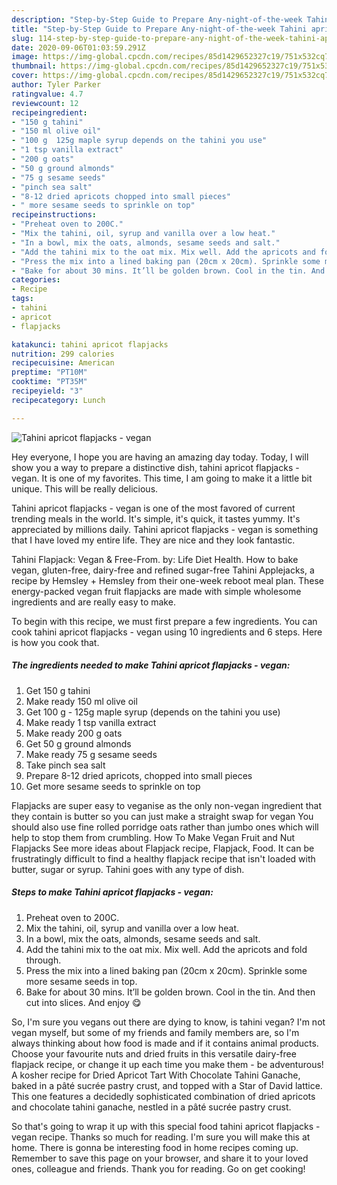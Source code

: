 ```yaml
---
description: "Step-by-Step Guide to Prepare Any-night-of-the-week Tahini apricot flapjacks - vegan"
title: "Step-by-Step Guide to Prepare Any-night-of-the-week Tahini apricot flapjacks - vegan"
slug: 114-step-by-step-guide-to-prepare-any-night-of-the-week-tahini-apricot-flapjacks-vegan
date: 2020-09-06T01:03:59.291Z
image: https://img-global.cpcdn.com/recipes/85d1429652327c19/751x532cq70/tahini-apricot-flapjacks-vegan-recipe-main-photo.jpg
thumbnail: https://img-global.cpcdn.com/recipes/85d1429652327c19/751x532cq70/tahini-apricot-flapjacks-vegan-recipe-main-photo.jpg
cover: https://img-global.cpcdn.com/recipes/85d1429652327c19/751x532cq70/tahini-apricot-flapjacks-vegan-recipe-main-photo.jpg
author: Tyler Parker
ratingvalue: 4.7
reviewcount: 12
recipeingredient:
- "150 g tahini"
- "150 ml olive oil"
- "100 g  125g maple syrup depends on the tahini you use"
- "1 tsp vanilla extract"
- "200 g oats"
- "50 g ground almonds"
- "75 g sesame seeds"
- "pinch sea salt"
- "8-12 dried apricots chopped into small pieces"
- " more sesame seeds to sprinkle on top"
recipeinstructions:
- "Preheat oven to 200C."
- "Mix the tahini, oil, syrup and vanilla over a low heat."
- "In a bowl, mix the oats, almonds, sesame seeds and salt."
- "Add the tahini mix to the oat mix. Mix well. Add the apricots and fold through."
- "Press the mix into a lined baking pan (20cm x 20cm). Sprinkle some more sesame seeds in top."
- "Bake for about 30 mins. It’ll be golden brown. Cool in the tin. And then cut into slices. And enjoy 😋"
categories:
- Recipe
tags:
- tahini
- apricot
- flapjacks

katakunci: tahini apricot flapjacks 
nutrition: 299 calories
recipecuisine: American
preptime: "PT10M"
cooktime: "PT35M"
recipeyield: "3"
recipecategory: Lunch

---
```



![Tahini apricot flapjacks - vegan](https://img-global.cpcdn.com/recipes/85d1429652327c19/751x532cq70/tahini-apricot-flapjacks-vegan-recipe-main-photo.jpg)

Hey everyone, I hope you are having an amazing day today. Today, I will show you a way to prepare a distinctive dish, tahini apricot flapjacks - vegan. It is one of my favorites. This time, I am going to make it a little bit unique. This will be really delicious.

Tahini apricot flapjacks - vegan is one of the most favored of current trending meals in the world. It's simple, it's quick, it tastes yummy. It's appreciated by millions daily. Tahini apricot flapjacks - vegan is something that I have loved my entire life. They are nice and they look fantastic.

Tahini Flapjack: Vegan &amp; Free-From. by: Life Diet Health. How to bake vegan, gluten-free, dairy-free and refined sugar-free Tahini Applejacks, a recipe by Hemsley + Hemsley from their one-week reboot meal plan. These energy-packed vegan fruit flapjacks are made with simple wholesome ingredients and are really easy to make.


To begin with this recipe, we must first prepare a few ingredients. You can cook tahini apricot flapjacks - vegan using 10 ingredients and 6 steps. Here is how you cook that.

<!--inarticleads1-->

##### The ingredients needed to make Tahini apricot flapjacks - vegan:

1. Get 150 g tahini
1. Make ready 150 ml olive oil
1. Get 100 g - 125g maple syrup (depends on the tahini you use)
1. Make ready 1 tsp vanilla extract
1. Make ready 200 g oats
1. Get 50 g ground almonds
1. Make ready 75 g sesame seeds
1. Take pinch sea salt
1. Prepare 8-12 dried apricots, chopped into small pieces
1. Get  more sesame seeds to sprinkle on top


Flapjacks are super easy to veganise as the only non-vegan ingredient that they contain is butter so you can just make a straight swap for vegan You should also use fine rolled porridge oats rather than jumbo ones which will help to stop them from crumbling. How To Make Vegan Fruit and Nut Flapjacks See more ideas about Flapjack recipe, Flapjack, Food. It can be frustratingly difficult to find a healthy flapjack recipe that isn&#39;t loaded with butter, sugar or syrup. Tahini goes with any type of dish. 

<!--inarticleads2-->

##### Steps to make Tahini apricot flapjacks - vegan:

1. Preheat oven to 200C.
1. Mix the tahini, oil, syrup and vanilla over a low heat.
1. In a bowl, mix the oats, almonds, sesame seeds and salt.
1. Add the tahini mix to the oat mix. Mix well. Add the apricots and fold through.
1. Press the mix into a lined baking pan (20cm x 20cm). Sprinkle some more sesame seeds in top.
1. Bake for about 30 mins. It’ll be golden brown. Cool in the tin. And then cut into slices. And enjoy 😋


So, I&#39;m sure you vegans out there are dying to know, is tahini vegan? I&#39;m not vegan myself, but some of my friends and family members are, so I&#39;m always thinking about how food is made and if it contains animal products. Choose your favourite nuts and dried fruits in this versatile dairy-free flapjack recipe, or change it up each time you make them - be adventurous! A kosher recipe for Dried Apricot Tart With Chocolate Tahini Ganache, baked in a pâté sucrée pastry crust, and topped with a Star of David lattice. This one features a decidedly sophisticated combination of dried apricots and chocolate tahini ganache, nestled in a pâté sucrée pastry crust. 

So that's going to wrap it up with this special food tahini apricot flapjacks - vegan recipe. Thanks so much for reading. I'm sure you will make this at home. There is gonna be interesting food in home recipes coming up. Remember to save this page on your browser, and share it to your loved ones, colleague and friends. Thank you for reading. Go on get cooking!
